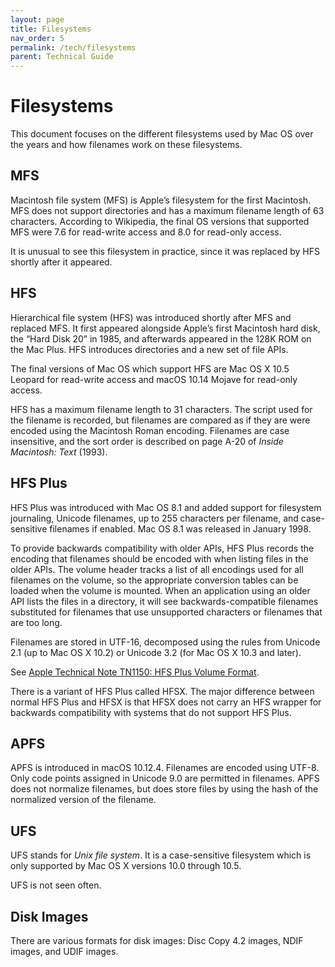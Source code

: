 ```yaml
---
layout: page
title: Filesystems
nav_order: 5
permalink: /tech/filesystems
parent: Technical Guide
---
```


# Filesystems

This document focuses on the different filesystems used by Mac OS over the years and how filenames work on these filesystems.

## MFS

Macintosh file system (MFS) is Apple’s filesystem for the first Macintosh. MFS does not support directories and has a maximum filename length of 63 characters. According to Wikipedia, the final OS versions that supported MFS were 7.6 for read-write access and 8.0 for read-only access.

It is unusual to see this filesystem in practice, since it was replaced by HFS shortly after it appeared.

## HFS

Hierarchical file system (HFS) was introduced shortly after MFS and replaced MFS. It first appeared alongside Apple’s first Macintosh hard disk, the “Hard Disk 20” in 1985, and afterwards appeared in the 128K ROM on the Mac Plus. HFS introduces directories and a new set of file APIs.

The final versions of Mac OS which support HFS are Mac OS X 10.5 Leopard for read-write access and macOS 10.14 Mojave for read-only access.

HFS has a maximum filename length to 31 characters. The script used for the filename is recorded, but filenames are compared as if they are were encoded using the Macintosh Roman encoding. Filenames are case insensitive, and the sort order is described on page A-20 of _Inside Macintosh: Text_ (1993).

## HFS Plus

HFS Plus was introduced with Mac OS 8.1 and added support for filesystem journaling, Unicode filenames, up to 255 characters per filename, and case-sensitive filenames if enabled. Mac OS 8.1 was released in January 1998.

To provide backwards compatibility with older APIs, HFS Plus records the encoding that filenames should be encoded with when listing files in the older APIs. The volume header tracks a list of all encodings used for all filenames on the volume, so the appropriate conversion tables can be loaded when the volume is mounted. When an application using an older API lists the files in a directory, it will see backwards-compatible filenames substituted for filenames that use unsupported characters or filenames that are too long.

Filenames are stored in UTF-16, decomposed using the rules from Unicode 2.1 (up to Mac OS X 10.2) or Unicode 3.2 (for Mac OS X 10.3 and later).

See [Apple Technical Note TN1150: HFS Plus Volume Format][tn1150].

[tn1150]: https://developer.apple.com/library/archive/technotes/tn/tn1150.html

There is a variant of HFS Plus called HFSX. The major difference between normal HFS Plus and HFSX is that HFSX does not carry an HFS wrapper for backwards compatibility with systems that do not support HFS Plus.

## APFS

APFS is introduced in macOS 10.12.4. Filenames are encoded using UTF-8. Only code points assigned in Unicode 9.0 are permitted in filenames. APFS does not normalize filenames, but does store files by using the hash of the normalized version of the filename.

## UFS

UFS stands for _Unix file system_. It is a case-sensitive filesystem which is only supported by Mac OS X versions 10.0 through 10.5.

UFS is not seen often.

## Disk Images

There are various formats for disk images: Disc Copy 4.2 images, NDIF images, and UDIF images.

